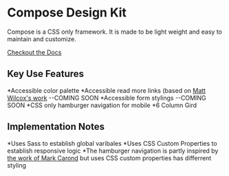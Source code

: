 # Compose Design Kit

Compose is a CSS only framework. It is made to be light weight and easy to maintain and customize. 

[Checkout the Docs](https://zoracabrera.com/compose-framework/)

## Key Use Features
*Accessible color palette
*Accessible read more links (based on [Matt Wilcox's work](https://mattwilcox.net/web-development/responsive-and-accessible-more-links) --COMING SOON
*Accessible form stylings --COMING SOON
*CSS only hamburger navigation for mobile
*6 Column Gird

## Implementation Notes
*Uses Sass to establish global varibales
*Uses CSS Custom Properties to establish responsive logic
*The hamburger navigation is partly inspired by [the work of Mark Carond](https://medium.com/@heyoka/responsive-pure-css-off-canvas-hamburger-menu-aebc8d11d793) but uses CSS custom properties has differrent styling